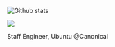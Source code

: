 ![Github stats](https://github-readme-stats.vercel.app/api?username=kenvandine&show_icons=true&show=reviews,prs_merged,prs_merged_percentage)

![](https://img.shields.io/badge/ubuntu-developer-orange?style=flat&logo=Ubuntu&logoColor=white&color=E95420)

Staff Engineer, Ubuntu @Canonical

<!--
**kenvandine/kenvandine** is a ✨ _special_ ✨ repository because its `README.md` (this file) appears on your GitHub profile.

Here are some ideas to get you started:

- 🔭 I’m currently working on ...
- 🌱 I’m currently learning ...
- 👯 I’m looking to collaborate on ...
- 🤔 I’m looking for help with ...
- 💬 Ask me about ...
- 📫 How to reach me: ...
- 😄 Pronouns: ...
- ⚡ Fun fact: ...
-->
